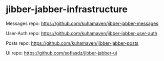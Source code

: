 # jibber-jabber-infrastructure

Messages repo: https://github.com/kuhamaven/jibber-jabber-messages

User-Auth repo: https://github.com/kuhamaven/jibber-jabber-user-auth

Posts repo: https://github.com/kuhamaven/jibber-jabber-posts

UI repo: https://github.com/sofiasdz/jibber-jabber-ui
